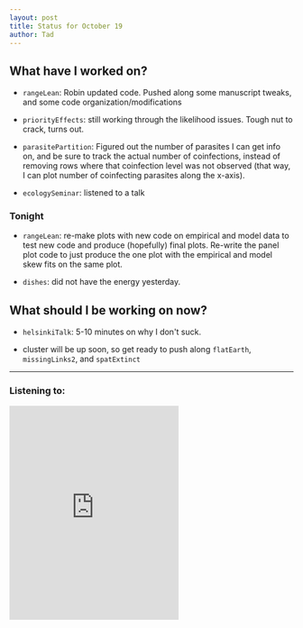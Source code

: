 ```yaml
---
layout: post 
title: Status for October 19 
author: Tad
---
```

 
## What have I worked on?
 
* `rangeLean`: Robin updated code. Pushed along some manuscript tweaks, and some code organization/modifications 
 
* `priorityEffects`: still working through the likelihood issues. Tough nut to crack, turns out. 


* `parasitePartition`: Figured out the number of parasites I can get info on, and be sure to track the actual number of coinfections, instead of removing rows where that coinfection level was not observed (that way, I can plot number of coinfecting parasites along the x-axis). 



* `ecologySeminar`: listened to a talk





 
### Tonight 
 
* `rangeLean`: re-make plots with new code on empirical and model data to test new code and produce (hopefully) final plots. Re-write the panel plot code to just produce the one plot with the empirical and model skew fits on the same plot. 

 
* `dishes`: did not have the energy yesterday. 





 
 
## What should I be working on now? 
 
* `helsinkiTalk`: 5-10 minutes on why I don't suck. 
 

* cluster will be up soon, so get ready to push along `flatEarth`, `missingLinks2`, and `spatExtinct`




  
 
--- 
 
### Listening to: 
 
<iframe src="https://embed.spotify.com/?uri=spotify%3Atrack%3A3jAbhqTcpsUxlA4x1suTBz" width="300" height="380" frameborder="0" allowtransparency="true"></iframe> 
 
<i class='fa fa-code' style='color:pink'></i> 
